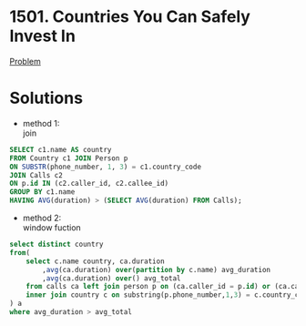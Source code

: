 # 1501. Countries You Can Safely Invest In

[Problem](https://leetcode.com/problems/countries-you-can-safely-invest-in/)

# Solutions

- method 1:\
join

```sql
SELECT c1.name AS country
FROM Country c1 JOIN Person p
ON SUBSTR(phone_number, 1, 3) = c1.country_code
JOIN Calls c2
ON p.id IN (c2.caller_id, c2.callee_id)
GROUP BY c1.name
HAVING AVG(duration) > (SELECT AVG(duration) FROM Calls);
```

- method 2:\
window fuction

```sql
select distinct country 
from(
    select c.name country, ca.duration
        ,avg(ca.duration) over(partition by c.name) avg_duration
        ,avg(ca.duration) over() avg_total
    from calls ca left join person p on (ca.caller_id = p.id) or (ca.callee_id = p.id)
    inner join country c on substring(p.phone_number,1,3) = c.country_code
) a
where avg_duration > avg_total
```
